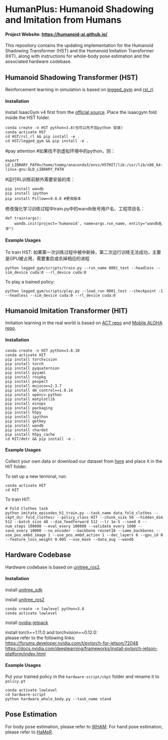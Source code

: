 # HumanPlus: Humanoid Shadowing and Imitation from Humans


#### Project Website: https://humanoid-ai.github.io/

This repository contains the updating implementation for the Humanoid Shadowing Transformer (HST) and the Humanoid Imitation Transformer (HIT), along with instructions for whole-body pose estimation and the associated hardware codebase.


## Humanoid Shadowing Transformer (HST)
Reinforcement learning in simulation is based on [legged_gym](https://github.com/leggedrobotics/legged_gym) and [rsl_rl](https://github.com/leggedrobotics/rsl_rl).
#### Installation
Install IsaacGym v4 first from the [official source](https://developer.nvidia.com/isaac-gym). Place the isaacgym fold inside the HST folder.

    conda create -n HST python=3.8(也可以先不加python 安装) 
    conda activate HST
    cd HST/rsl_rl && pip install -e . 
    cd HST/legged_gym && pip install -e .

 #pay attention
#如果找不到虚拟环境中的python，则：

`export LD_LIBRARY_PATH=/home/tommy/anaconda3/envs/HSTHIT/lib:/usr/lib/x86_64-linux-gnu:$LD_LIBRARY_PATH`

#运行RL训练前额外需要安装的库：

```
pip install wandb
pip install ipython
pip install Pillow==9.0.0 #更改版本
```

修改强化学习训练过程中train.py中的wandb账号用户名、工程项目名：
```
def train(args):
    wandb.init(project='humanoid', name=args.run_name, entity="wandb名字")
```    

#### Example Usages
To train HST:
    如果第一次训练过程中被中断掉，第二次运行训练无法成功，主要是GPU被占用，需要重启或杀掉相应的进程    

    python legged_gym/scripts/train.py --run_name 0001_test --headless --sim_device cuda:0 --rl_device cuda:0

To play a trained policy:

    python legged_gym/scripts/play.py --load_run 0001_test --checkpoint -1 --headless --sim_device cuda:0 --rl_device cuda:0


## Humanoid Imitation Transformer (HIT)
Imitation learning in the real world is based on [ACT repo](https://github.com/tonyzhaozh/act) and [Mobile ALOHA repo](https://github.com/MarkFzp/act-plus-plus).
#### Installation
    conda create -n HIT python=3.8.10
    conda activate HIT
    pip install torchvision
    pip install torch
    pip install pyquaternion
    pip install pyyaml
    pip install rospkg
    pip install pexpect
    pip install mujoco==2.3.7
    pip install dm_control==1.0.14
    pip install opencv-python
    pip install matplotlib
    pip install einops
    pip install packaging
    pip install h5py
    pip install ipython
    pip install getkey
    pip install wandb
    pip install chardet
    pip install h5py_cache
    cd HIT/detr && pip install -e .
#### Example Usages
Collect your own data or download our dataset from [here](https://drive.google.com/drive/folders/1i3eGTd9Nl_tSieoE0grxuKqUAumBr2EV?usp=drive_link) and place it in the HIT folder.

To set up a new terminal, run:

    conda activate HIT
    cd HIT

To train HIT:

    # Fold Clothes task
    python imitate_episodes_h1_train.py --task_name data_fold_clothes --ckpt_dir fold_clothes/ --policy_class HIT --chunk_size 50 --hidden_dim 512 --batch_size 48 --dim_feedforward 512 --lr 1e-5 --seed 0 --num_steps 100000 --eval_every 100000 --validate_every 1000 --save_every 10000 --no_encoder --backbone resnet18 --same_backbones --use_pos_embd_image 1 --use_pos_embd_action 1 --dec_layers 6 --gpu_id 0 --feature_loss_weight 0.005 --use_mask --data_aug --wandb

## Hardware Codebase
Hardware codebase is based on [unitree_ros2](https://github.com/unitreerobotics/unitree_ros2).

#### Installation

install [unitree_sdk](https://github.com/unitreerobotics/unitree_sdk2)

install [unitree_ros2](https://support.unitree.com/home/en/developer/ROS2_service)

    conda create -n lowlevel python=3.8
    conda activate lowlevel

install [nvidia-jetpack](https://docs.nvidia.com/jetson/archives/jetpack-archived/jetpack-461/install-jetpack/index.html)

install torch==1.11.0 and torchvision==0.12.0:  
please refer to the following links:   
https://forums.developer.nvidia.com/t/pytorch-for-jetson/72048
https://docs.nvidia.com/deeplearning/frameworks/install-pytorch-jetson-platform/index.html

#### Example Usages
Put your trained policy in the `hardware-script/ckpt` folder and rename it to `policy.pt`

    conda activate lowlevel
    cd hardware-script
    python hardware_whole_body.py --task_name stand


## Pose Estimation
For body pose estimation, please refer to [WHAM](https://github.com/yohanshin/WHAM). 
For hand pose estimation, please refer to [HaMeR](https://github.com/geopavlakos/hamer). 
